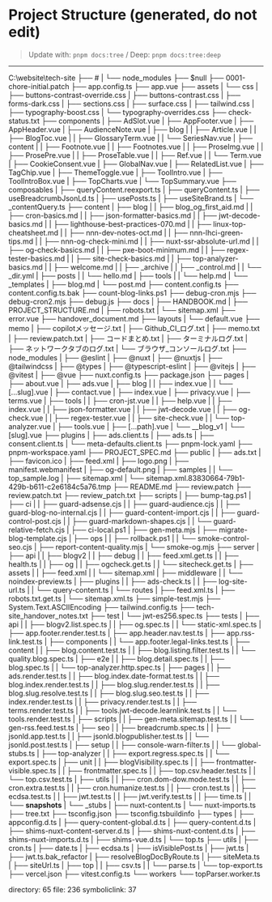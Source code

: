 # Project Structure (generated, do not edit)
> Update with: `pnpm docs:tree`  / Deep: `pnpm docs:tree:deep`

---

C:\website\tech-site
├── #
|  └── node_modules
├── $null
├── 0001-chore-initial.patch
├── app.config.ts
├── app.vue
├── assets
|  └── css
|     ├── buttons-contrast-override.css
|     ├── buttons-contrast.css
|     ├── forms-dark.css
|     ├── sections.css
|     ├── surface.css
|     ├── tailwind.css
|     ├── typography-boost.css
|     └── typography-overrides.css
├── check-status.txt
├── components
|  ├── AdSlot.vue
|  ├── AppFooter.vue
|  ├── AppHeader.vue
|  ├── AudienceNote.vue
|  ├── blog
|  |  ├── Article.vue
|  |  ├── BlogToc.vue
|  |  ├── GlossaryTerm.vue
|  |  └── SeriesNav.vue
|  ├── content
|  |  ├── Footnote.vue
|  |  ├── Footnotes.vue
|  |  ├── ProseImg.vue
|  |  ├── ProsePre.vue
|  |  ├── ProseTable.vue
|  |  ├── Ref.vue
|  |  └── Term.vue
|  ├── CookieConsent.vue
|  ├── GlobalNav.vue
|  ├── RelatedList.vue
|  ├── TagChip.vue
|  ├── ThemeToggle.vue
|  ├── ToolIntro.vue
|  ├── ToolIntroBox.vue
|  ├── TopCharts.vue
|  └── TopSummary.vue
├── composables
|  ├── queryContent.reexport.ts
|  ├── queryContent.ts
|  ├── useBreadcrumbJsonLd.ts
|  ├── usePosts.ts
|  ├── useSiteBrand.ts
|  └── _contentQuery.ts
├── content
|  ├── blog
|  |  ├── blog_og_first_aid.md
|  |  ├── cron-basics.md
|  |  ├── json-formatter-basics.md
|  |  ├── jwt-decode-basics.md
|  |  ├── lighthouse-best-practices-070.md
|  |  ├── linux-top-cheatsheet.md
|  |  ├── nnn-dev-notes-oct.md
|  |  ├── nnn-lhci-green-tips.md
|  |  ├── nnn-og-check-mini.md
|  |  ├── nuxt-ssr-absolute-url.md
|  |  ├── og-check-basics.md
|  |  ├── pxe-boot-minimum.md
|  |  ├── regex-tester-basics.md
|  |  ├── site-check-basics.md
|  |  ├── top-analyzer-basics.md
|  |  ├── welcome.md
|  |  ├── _archive
|  |  ├── _control.md
|  |  └── _dir.yml
|  ├── posts
|  |  └── hello.md
|  ├── tools
|  |  └── help.md
|  └── _templates
|     ├── blog.md
|     └── post.md
├── content.config.ts
├── content.config.ts.bak
├── count-blog-links.ps1
├── debug-cron.mjs
├── debug-cron2.mjs
├── debug.js
├── docs
|  ├── HANDBOOK.md
|  ├── PROJECT_STRUCTURE.md
|  ├── robots.txt
|  └── sitemap.xml
├── error.vue
├── handover_document.md
├── layouts
|  └── default.vue
├── memo
|  ├── copilotメッセージ.txt
|  ├── Github_CI_ログ.txt
|  ├── memo.txt
|  ├── review.patch.txt
|  ├── コードまとめ.txt
|  ├── ターミナルログ.txt
|  ├── ネットワークタブのログ.txt
|  └── ブラウザ_コンソールログ.txt
├── node_modules
|  ├── @eslint
|  ├── @nuxt
|  ├── @nuxtjs
|  ├── @tailwindcss
|  ├── @types
|  ├── @typescript-eslint
|  ├── @vitejs
|  ├── @vitest
|  ├── @vue
├── nuxt.config.ts
├── package.json
├── pages
|  ├── about.vue
|  ├── ads.vue
|  ├── blog
|  |  ├── index.vue
|  |  └── [...slug].vue
|  ├── contact.vue
|  ├── index.vue
|  ├── privacy.vue
|  ├── terms.vue
|  ├── tools
|  |  ├── cron-jst.vue
|  |  ├── help.vue
|  |  ├── index.vue
|  |  ├── json-formatter.vue
|  |  ├── jwt-decode.vue
|  |  ├── og-check.vue
|  |  ├── regex-tester.vue
|  |  ├── site-check.vue
|  |  └── top-analyzer.vue
|  ├── tools.vue
|  ├── [...path].vue
|  └── __blog_v1
|     └── [slug].vue
├── plugins
|  ├── ads.client.ts
|  ├── ads.ts
|  ├── consent.client.ts
|  └── meta-defaults.client.ts
├── pnpm-lock.yaml
├── pnpm-workspace.yaml
├── PROJECT_SPEC.md
├── public
|  ├── ads.txt
|  ├── favicon.ico
|  ├── feed.xml
|  ├── logo.png
|  ├── manifest.webmanifest
|  ├── og-default.png
|  ├── samples
|  |  └── top_sample.log
|  ├── sitemap.xml
|  └── sitemap.xml.83830664-79b1-429b-b611-c2e6184c5a76.tmp
├── README.md
├── review.patch
├── review.patch.txt
├── review_patch.txt
├── scripts
|  ├── bump-tag.ps1
|  ├── ci
|  |  ├── guard-adsense.cjs
|  |  ├── guard-audience.cjs
|  |  ├── guard-blog-no-internal.cjs
|  |  ├── guard-content-import.cjs
|  |  ├── guard-control-post.cjs
|  |  ├── guard-markdown-shapes.cjs
|  |  └── guard-relative-fetch.cjs
|  ├── ci-local.ps1
|  ├── gen-meta.mjs
|  ├── migrate-blog-template.cjs
|  ├── ops
|  |  ├── rollback.ps1
|  |  └── smoke-control-seo.cjs
|  ├── report-content-quality.mjs
|  └── smoke-og.mjs
├── server
|  ├── api
|  |  ├── blogv2
|  |  ├── debug
|  |  ├── feed.xml.get.ts
|  |  ├── health.ts
|  |  ├── og
|  |  ├── ogcheck.get.ts
|  |  └── sitecheck.get.ts
|  ├── assets
|  |  ├── feed.xml
|  |  └── sitemap.xml
|  ├── middleware
|  |  └── noindex-preview.ts
|  ├── plugins
|  |  ├── ads-check.ts
|  |  ├── log-site-url.ts
|  |  └── query-content.ts
|  └── routes
|     ├── feed.xml.ts
|     ├── robots.txt.get.ts
|     └── sitemap.xml.ts
├── simple-test.mjs
├── System.Text.ASCIIEncoding
├── tailwind.config.ts
├── tech-site_handover_notes.txt
├── test
|  └── jwt-es256.spec.ts
├── tests
|  ├── api
|  |  ├── blogv2.list.spec.ts
|  |  ├── og.spec.ts
|  |  └── static-xml.spec.ts
|  ├── app.footer.render.test.ts
|  ├── app.header.nav.test.ts
|  ├── app.rss-link.test.ts
|  ├── components
|  |  └── app.footer.legal-links.test.ts
|  ├── content
|  |  ├── blog.content.test.ts
|  |  ├── blog.listing.filter.test.ts
|  |  └── quality.blog.spec.ts
|  ├── e2e
|  |  ├── blog.detail.spec.ts
|  |  ├── blog.spec.ts
|  |  └── top-analyzer.http.spec.ts
|  ├── pages
|  |  ├── ads.render.test.ts
|  |  ├── blog.index.date-format.test.ts
|  |  ├── blog.index.render.test.ts
|  |  ├── blog.slug.render.test.ts
|  |  ├── blog.slug.resolve.test.ts
|  |  ├── blog.slug.seo.test.ts
|  |  ├── index.render.test.ts
|  |  ├── privacy.render.test.ts
|  |  ├── terms.render.test.ts
|  |  ├── tools.jwt-decode.learnlink.test.ts
|  |  └── tools.render.test.ts
|  ├── scripts
|  |  ├── gen-meta.sitemap.test.ts
|  |  └── gen-rss.feed.test.ts
|  ├── seo
|  |  ├── breadcrumb.spec.ts
|  |  ├── jsonld.app.test.ts
|  |  ├── jsonld.blogpublisher.test.ts
|  |  └── jsonld.post.test.ts
|  ├── setup
|  |  ├── console-warn-filter.ts
|  |  └── global-stubs.ts
|  ├── top-analyzer
|  |  ├── export.regress.spec.ts
|  |  └── export.spec.ts
|  ├── unit
|  |  ├── blogVisibility.spec.ts
|  |  ├── frontmatter-visible.spec.ts
|  |  ├── frontmatter.spec.ts
|  |  ├── top.csv.header.test.ts
|  |  └── top.csv.test.ts
|  ├── utils
|  |  ├── cron.dom-dow.mode.test.ts
|  |  ├── cron.extra.test.ts
|  |  ├── cron.humanize.test.ts
|  |  ├── cron.test.ts
|  |  ├── ecdsa.test.ts
|  |  ├── jwt.test.ts
|  |  ├── jwt.verify.test.ts
|  |  ├── time.ts
|  |  └── __snapshots__
|  └── _stubs
|     ├── nuxt-content.ts
|     └── nuxt-imports.ts
├── tree.txt
├── tsconfig.json
├── tsconfig.tsbuildinfo
├── types
|  ├── appconfig.d.ts
|  ├── query-content-global.d.ts
|  ├── query-content.d.ts
|  ├── shims-nuxt-content-server.d.ts
|  ├── shims-nuxt-content.d.ts
|  ├── shims-nuxt-imports.d.ts
|  ├── shims-vue.d.ts
|  └── top.ts
├── utils
|  ├── cron.ts
|  ├── date.ts
|  ├── ecdsa.ts
|  ├── isVisiblePost.ts
|  ├── jwt.ts
|  ├── jwt.ts.bak_refactor
|  ├── resolveBlogDocByRoute.ts
|  ├── siteMeta.ts
|  ├── siteUrl.ts
|  ├── top
|  |  ├── csv.ts
|  |  └── parse.ts
|  └── top-export.ts
├── vercel.json
├── vitest.config.ts
└── workers
   └── topParser.worker.ts

directory: 65 file: 236 symboliclink: 37

